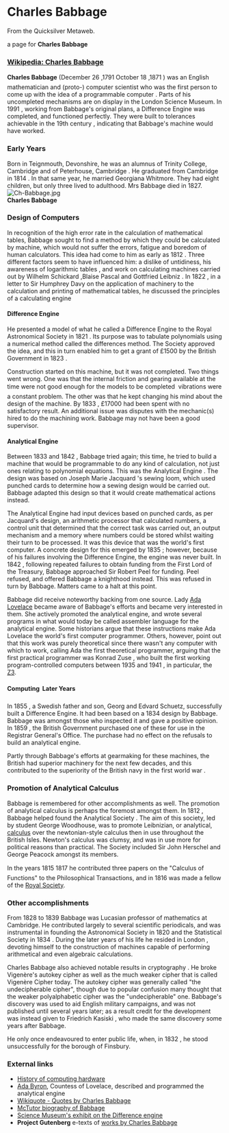 
# Charles Babbage

From the Quicksilver Metaweb.

a page for **Charles Babbage**

### [Wikipedia: Charles Babbage](/http-en-wikipedia-org-wiki-charles-babbage)


**Charles Babbage** (December 26 ,1791 October 18 ,1871 ) was an English mathematician and (proto-) computer scientist who was the first person to come up with the idea of a programmable computer . Parts of his uncompleted mechanisms are on display in the London Science Museum. In 1991 , working from Babbage's original plans, a Difference Engine was completed, and functioned perfectly. They were built to tolerances achievable in the 19th century , indicating that Babbage's machine would have worked. 

### Early Years


Born in Teignmouth, Devonshire, he was an alumnus of Trinity College, Cambridge and of Peterhouse, Cambridge . He graduated from Cambridge in 1814 . In that same year, he married Georgiana Whitmore. They had eight children, but only three lived to adulthood. Mrs Babbage died in 1827.![Ch-Babbage.jpg](/https://web.archive.org/web/20060725172119im_/http://en.wikipedia.org/upload/0/09/Ch-Babbage.jpg)  
**Charles Babbage**

### Design of Computers

 
In recognition of the high error rate in the calculation of mathematical tables, Babbage sought to find a method by which they could be calculated by machine, which would not suffer the errors, fatigue and boredom of human calculators. This idea had come to him as early as 1812 . Three different factors seem to have influenced him: a dislike of untidiness, his awareness of logarithmic tables , and work on calculating machines carried out by Wilhelm Schickard ,Blaise Pascal and Gottfried Leibniz . In 1822 , in a letter to Sir Humphrey Davy on the application of machinery to the calculation and printing of mathematical tables, he discussed the principles of a calculating engine 

#### Difference Engine


He presented a model of what he called a Difference Engine to the Royal Astronomical Society in 1821 . Its purpose was to tabulate polynomials using a numerical method called the differences method. The Society approved the idea, and this in turn enabled him to get a grant of £1500 by the British Government in 1823 .

Construction started on this machine, but it was not completed. Two things went wrong. One was that the internal friction and gearing available at the time were not good enough for the models to be completed  vibrations were a constant problem. The other was that he kept changing his mind about the design of the machine. By 1833 , £17000 had been spent with no satisfactory result. An additional issue was disputes with the mechanic(s) hired to do the machining work. Babbage may not have been a good supervisor. 

#### Analytical Engine


Between 1833 and 1842 , Babbage tried again; this time, he tried to build a machine that would be programmable to do any kind of calculation, not just ones relating to polynomial equations. This was the Analytical Engine . The design was based on Joseph Marie Jacquard 's sewing loom, which used punched cards to determine how a sewing design would be carried out. Babbage adapted this design so that it would create mathematical actions instead. 

The Analytical Engine had input devices based on punched cards, as per Jacquard's design, an arithmetic processor that calculated numbers, a control unit that determined that the correct task was carried out, an output mechanism and a memory where numbers could be stored whilst waiting their turn to be processed. It was this device that was the world's first computer. A concrete design for this emerged by 1835 ; however, because of his failures involving the Difference Engine, the engine was never built. In 1842 , following repeated failures to obtain funding from the First Lord of the Treasury, Babbage approached Sir Robert Peel for funding. Peel refused, and offered Babbage a knighthood instead. This was refused in turn by Babbage. Matters came to a halt at this point. 

Babbage did receive noteworthy backing from one source. Lady [Ada Lovelace](/http-en-wikipedia-org-wiki-ada-lovelace) became aware of Babbage's efforts and became very interested in them. She actively promoted the analytical engine, and wrote several programs in what would today be called assembler language for the analytical engine. Some historians argue that these instructions make Ada Lovelace the world's first computer programmer. Others, however, point out that this work was purely theoretical since there wasn't any computer with which to work, calling Ada the first theoretical programmer, arguing that the first practical programmer was Konrad Zuse , who built the first working program-controlled computers between 1935 and 1941 , in particular, the [Z3](/http-en-wikipedia-org-wiki-z3).

#### Computing  Later Years

 
In 1855 , a Swedish father and son, Georg and Edvard Schuetz, successfully built a Difference Engine. It had been based on a 1834 design by Babbage. Babbage was amongst those who inspected it and gave a positive opinion. In 1859 , the British Government purchased one of these for use in the Registrar General's Office. The purchase had no effect on the refusals to build an analytical engine. 

Partly through Babbage's efforts at gearmaking for these machines, the British had superior machinery for the next few decades, and this contributed to the superiority of the British navy in the first world war .

### Promotion of Analytical Calculus

 
Babbage is remembered for other accomplishments as well. The promotion of analytical calculus is perhaps the foremost amongst them. In 1812 , Babbage helped found the Analytical Society . The aim of this society, led by student George Woodhouse, was to promote Leibnizian, or analytical, [calculus](/calculus) over the newtonian-style calculus then in use throughout the British Isles. Newton's calculus was clumsy, and was in use more for political reasons than practical. The Society included Sir John Herschel and George Peacock amongst its members. 

In the years 1815 1817 he contributed three papers on the "Calculus of Functions" to the Philosophical Transactions, and in 1816 was made a fellow of the [Royal Society](/royal-society). 

### Other accomplishments


From 1828 to 1839 Babbage was Lucasian professor of mathematics at Cambridge. He contributed largely to several scientific periodicals, and was instrumental in founding the Astronomical Society in 1820 and the Statistical Society in 1834 . During the later years of his life he resided in London , devoting himself to the construction of machines capable of performing arithmetical and even algebraic calculations. 

Charles Babbage also achieved notable results in cryptography . He broke Vigenère's autokey cipher as well as the much weaker cipher that is called Vigenère Cipher today. The autokey cipher was generally called "the undecipherable cipher", though due to popular confusion many thought that the weaker polyalphabetic cipher was the "undecipherable" one. Babbage's discovery was used to aid English military campaigns, and was not published until several years later; as a result credit for the development was instead given to Friedrich Kasiski , who made the same discovery some years after Babbage. 

He only once endeavoured to enter public life, when, in 1832 , he stood unsuccessfully for the borough of Finsbury. 


### External links


* [History of computing hardware](/http-en-wikipedia-org-wiki-history-of-computing-hardware)
* [Ada Byron](/http-en-wikipedia-org-wiki-ada-byron), Countess of Lovelace, described and programmed the analytical engine
* [Wikiquote - Quotes by Charles Babbage](/http-wikiquote-org-wiki-charles-babbage)
* [McTutor biography of Babbage](/http-www-history-mcs-st-andrews-ac-uk-history-mathematicians-babbage-html)
* [Science Museum's exhibit on the Difference engine](/http-www-sciencemuseum-org-uk-on-line-babbage-index-asp)
* **Project Gutenberg** e-texts of [works by Charles Babbage](/http-onlinebooks-library-upenn-edu-webbin-gutbook-author-name-babbage-charles)
